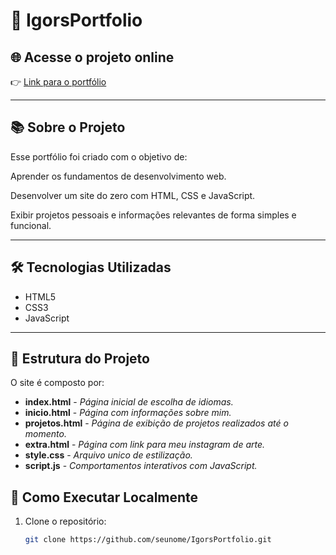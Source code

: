# 💼 IgorsPortfolio
## 🌐 Acesse o projeto online

👉 [Link para o portfólio]() 

---

## 📚 Sobre o Projeto

Esse portfólio foi criado com o objetivo de:

Aprender os fundamentos de desenvolvimento web.

Desenvolver um site do zero com HTML, CSS e JavaScript.

Exibir projetos pessoais e informações relevantes de forma simples e funcional.

---

## 🛠 Tecnologias Utilizadas

- HTML5
- CSS3
- JavaScript

---

## 📁 Estrutura do Projeto

O site é composto por:

- **index.html** - *Página inicial de escolha de idiomas.*
- **inicio.html** - *Página com informações sobre mim.*
- **projetos.html** - *Página de exibição de projetos realizados até o momento.*
- **extra.html** - *Página com link para meu instagram de arte.*
- **style.css** - *Arquivo unico de estilização.*
- **script.js** - *Comportamentos interativos com JavaScript.*


## 🚀 Como Executar Localmente

1. Clone o repositório:
   ```bash
   git clone https://github.com/seunome/IgorsPortfolio.git

   
